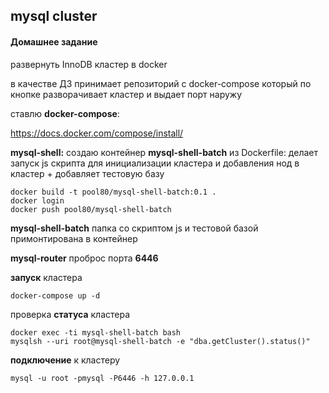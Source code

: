 ## mysql cluster

#### Домашнее задание

развернуть InnoDB кластер в docker 

в качестве ДЗ принимает репозиторий с docker-compose
который по кнопке разворачивает кластер и выдает порт наружу



ставлю **docker-compose**: 

https://docs.docker.com/compose/install/



**mysql-shell:** создаю контейнер **mysql-shell-batch** из Dockerfile: делает запуск js скрипта  для инициализации кластера и добавления нод в кластер + добавляет тестовую базу 

```
docker build -t pool80/mysql-shell-batch:0.1 .
docker login
docker push pool80/mysql-shell-batch
```



**mysql-shell-batch** папка со скриптом js и тестовой базой примонтирована в контейнер



**mysql-router** проброс порта  **6446**



**запуск** кластера

```
docker-compose up -d
```



проверка **статуса** кластера

```
docker exec -ti mysql-shell-batch bash
mysqlsh --uri root@mysql-shell-batch -e "dba.getCluster().status()"
```



**подключение** к кластеру

```
mysql -u root -pmysql -P6446 -h 127.0.0.1
```

